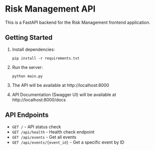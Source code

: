 
# Risk Management API

This is a FastAPI backend for the Risk Management frontend application.

## Getting Started

1. Install dependencies:
   ```
   pip install -r requirements.txt
   ```

2. Run the server:
   ```
   python main.py
   ```

3. The API will be available at http://localhost:8000

4. API Documentation (Swagger UI) will be available at http://localhost:8000/docs

## API Endpoints

- `GET /` - API status check
- `GET /api/health` - Health check endpoint
- `GET /api/events` - Get all events
- `GET /api/events/{event_id}` - Get a specific event by ID
